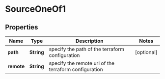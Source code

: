 

# SourceOneOf1


## Properties

| Name | Type | Description | Notes |
|------------ | ------------- | ------------- | -------------|
|**path** | **String** | specify the path of the terraform configuration |  [optional] |
|**remote** | **String** | specify the remote url of the terraform configuration |  |




